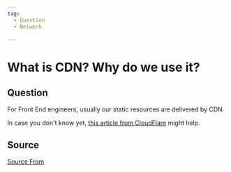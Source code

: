 ```yaml
---
tag:
  - Question
  - Network

---
```

  
# What is CDN? Why do we use it?

## Question
For Front End engineers, usually our static resources are delivered by CDN.

In case you don't know yet, [this article from CloudFlare](https://www.cloudflare.com/learning/cdn/what-is-a-cdn/) might help.




##  Source
[Source From](https://bigfrontend.dev/question/What-is-CDN-Why-do-we-use-it)

  